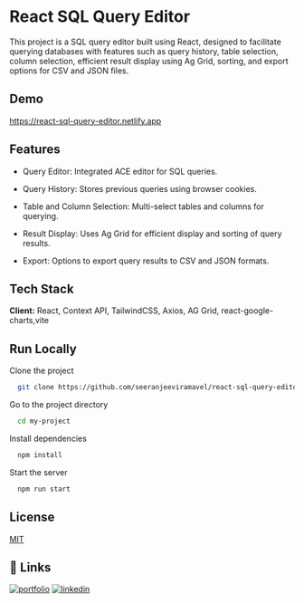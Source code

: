 
# React SQL Query Editor

 This project is a SQL query editor built using React, designed to facilitate querying databases with features such as query history, table selection, column selection, efficient result display using Ag Grid, sorting, and export options for CSV and JSON files.


## Demo

https://react-sql-query-editor.netlify.app


## Features

- Query Editor: Integrated ACE editor for SQL queries.

- Query History: Stores previous queries using browser cookies.

- Table and Column Selection: Multi-select tables and columns for querying.

- Result Display: Uses Ag Grid for efficient display and sorting of query results.
 
- Export: Options to export query results to CSV and JSON formats.




## Tech Stack

**Client:** React, Context API, TailwindCSS, Axios, AG Grid,
react-google-charts,vite



## Run Locally

Clone the project

```bash
  git clone https://github.com/seeranjeeviramavel/react-sql-query-editor.git
```

Go to the project directory

```bash
  cd my-project
```

Install dependencies

```bash
  npm install
```

Start the server

```bash
  npm run start
```


## License

[MIT](https://choosealicense.com/licenses/mit/)




## 🔗 Links
[![portfolio](https://img.shields.io/badge/my_portfolio-000?style=for-the-badge&logo=ko-fi&logoColor=white)](https://seeranjeeviramavelportfolio.netlify.app/)
[![linkedin](https://img.shields.io/badge/linkedin-0A66C2?style=for-the-badge&logo=linkedin&logoColor=white)](https://www.linkedin.com/in/seeranjeeviramavel/)


